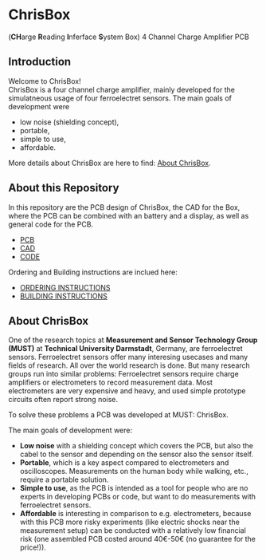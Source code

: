 # ChrisBox
(**CH**arge **R**eading **I**nferface **S**ystem Box)
4 Channel Charge Amplifier PCB

## Introduction

Welcome to ChrisBox!\
ChrisBox is a four channel charge amplifier, mainly developed for the simulatneous usage of four ferroelectret sensors.
The main goals of development were 
- low noise (shielding concept),
- portable,
- simple to use,
- affordable.

More details about ChrisBox are here to find: [About ChrisBox](#about-chrisbox).

## About this Repository

In this repository are the PCB design of ChrisBox, the CAD for the Box, where the PCB can be combined with an battery and a display, as well as general code for the PCB.
- [PCB](/PCB)
- [CAD](/CAD)
- [CODE](/CODE)

Ordering and Building instructions are inclued here:
- [ORDERING INSTRUCTIONS](/ORDERING-INSTRUCTIONS.md)
- [BUILDING INSTRUCTIONS](/building-instructions.md)

## About ChrisBox

One of the research topics at **Measurement and Sensor Technology Group (MUST)** at **Technical University Darmstadt**, Germany, are ferroelectret sensors. Ferroelectret sensors offer many interesing usecases and many fields of research. All over the world research is done. But many research groups run into similar problems: Ferroelectret sensors require charge amplifiers or electrometers to record measurement data. Most electrometers are very expensive and heavy, and used simple prototype circuits often report strong noise.

To solve these problems a PCB was developed at MUST: ChrisBox.

The main goals of development were:
- **Low noise** with a shielding concept which covers the PCB, but also the cabel to the sensor and depending on the sensor also the sensor itself.
- **Portable**, which is a key aspect compared to electrometers and oscilloscopes. Measurements on the human body while walking, etc., require a portable solution.
- **Simple to use**, as the PCB is intended as a tool for people who are no experts in developing PCBs or code, but want to do measurements with ferroelectret sensors.
- **Affordable** is interesting in comparison to e.g. electrometers, because with this PCB more risky experiments (like electric shocks near the measurement setup) can be conducted with a relatively low financial risk (one assembled PCB costed around 40€-50€ (no guarantee for the price!)).
